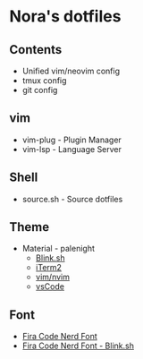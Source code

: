 # Nora's dotfiles

## Contents
- Unified vim/neovim config
- tmux config
- git config

## vim
- vim-plug - Plugin Manager
- vim-lsp - Language Server

## Shell
- source.sh - Source dotfiles

## Theme
- Material - palenight
    - [Blink.sh](https://gist.githubusercontent.com/Nora-Ballard/d57ca4cc2d021190c50efd11faf8fda5/raw/d80b7b60dcdedba945702fe30b6cfa187fed0640/palenight.js)
    - [iTerm2](https://github.com/kaicataldo/material.vim/tree/main/terminal-colors/iterm2)
    - [vim/nvim](https://github.com/kaicataldo/material.vim)
    - [vsCode](https://marketplace.visualstudio.com/items?itemName=equinusocio.vsc-material-theme)

## Font
- [Fira Code Nerd Font](https://github.com/ryanoasis/nerd-fonts/releases/download/v2.1.0/FiraCode.zip) 
- [Fira Code Nerd Font - Blink.sh](https://raw.githubusercontent.com/blinksh/fonts/65bf4c995904465fd7a9538c5072c1605a87472c/Fira%20Code%20Nerd%20Font.css)


